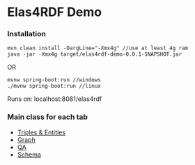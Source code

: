 # Elas4RDF Demo

### Installation

    mvn clean install -DargLine="-Xmx4g" //use at least 4g ram
    java -jar -Xmx4g target/elas4rdf-demo-0.0.1-SNAPSHOT.jar
   OR
   
    mvnw spring-boot:run //windows
    ./mvnw spring-boot:run //linux

Runs on:
localhost:8081/elas4rdf

### Main class for each tab

* [Triples & Entities](src/main/java/gr/forth/ics/isl/elas4rdfdemo/KeywordSearch.java)
* [Graph](src/main/java/gr/forth/ics/isl/elas4rdfdemo/AnswerExploration.java) 
* [QA](src/main/java/gr/forth/ics/isl/elas4rdfdemo/qa/)
* [Schema](src/main/java/gr/forth/ics/isl/elas4rdfdemo/SchemaTab.java)